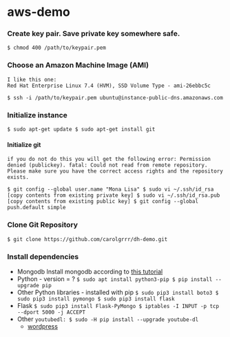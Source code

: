 # aws-demo


### Create key pair. Save private key somewhere safe.
`$ chmod 400 /path/to/keypair.pem`

### Choose an Amazon Machine Image (AMI)
	I like this one:
	Red Hat Enterprise Linux 7.4 (HVM), SSD Volume Type - ami-26ebbc5c

`$ ssh -i /path/to/keypair.pem ubuntu@instance-public-dns.amazonaws.com`

### Initialize instance
`$ sudo apt-get update
$ sudo apt-get install git`

#### Initialize git
	if you do not do this you will get the following error: Permission denied (publickey). fatal: Could not read from remote repository. Please make sure you have the correct access rights and the repository exists.
`$ git config --global user.name "Mona Lisa"
$ sudo vi ~/.ssh/id_rsa [copy contents from existing private key]
$ sudo vi ~/.ssh/id_rsa.pub [copy contents from existing public key]
$ git config --global push.default simple`

### Clone Git Repository
`$ git clone https://github.com/carolgrrr/dh-demo.git`

### Install dependencies
* Mongodb 
	Install mongodb according to [this tutorial](https://www.howtoforge.com/tutorial/install-mongodb-on-ubuntu-16.04/)
* Python - version  = ?
	`$ sudo apt install python3-pip
	$ pip install --upgrade pip`
* Other Python libraries - installed with pip
	`$ sudo pip3 install boto3
	$ sudo pip3 install pymongo
	$ sudo pip3 install flask`
* Flask
	`$ sudo pip3 install Flask-PyMongo
	$ iptables -I INPUT -p tcp --dport 5000 -j ACCEPT`
* Other
	`youtubedl: $ sudo -H pip install --upgrade youtube-dl`
	* [wordpress](https://www.tecmint.com/install-wordpress-on-ubuntu-16-04-with-lamp/)
